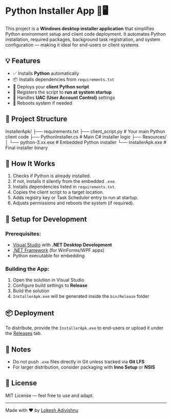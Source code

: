 # Python Installer App 🐍🖥️

This project is a **Windows desktop installer application** that simplifies Python environment setup and client code deployment. It automates Python installation, required packages, background task registration, and system configuration — making it ideal for end-users or client systems.

## 💡 Features

- ✅ Installs **Python** automatically
- 📦 Installs dependencies from `requirements.txt`
- 🚀 Deploys your **client Python script**
- 🔁 Registers the script to **run at system startup**
- 🔐 Handles **UAC (User Account Control)** settings
- 🔄 Reboots system if needed

## 📁 Project Structure

InstallerApk/
├── requirements.txt
├── client_script.py # Your main Python client code
├── PythonInstaller.cs # Main C# installer logic
├── Resources/
│ └── python-3.xx.exe # Embedded Python installer
└── InstallerApk.exe # Final installer binary


## 🚀 How It Works

1. Checks if Python is already installed.
2. If not, installs it silently from the embedded `.exe`.
3. Installs dependencies listed in `requirements.txt`.
4. Copies the client script to a target location.
5. Adds registry key or Task Scheduler entry to run at startup.
6. Adjusts permissions and reboots the system (if required).

## 🔧 Setup for Development

### Prerequisites:
- [Visual Studio](https://visualstudio.microsoft.com/) with **.NET Desktop Development**
- [.NET Framework](https://dotnet.microsoft.com/) (for WinForms/WPF apps)
- Python executable for embedding

### Building the App:
1. Open the solution in Visual Studio
2. Configure build settings to **Release**
3. Build the solution
4. `InstallerApk.exe` will be generated inside the `bin/Release` folder

## 📦 Deployment

To distribute, provide the `InstallerApk.exe` to end-users or upload it under the [Releases](https://github.com/LokeshAdivishnu/python_installer/releases) tab.

## 📌 Notes

- Do not push `.exe` files directly in Git unless tracked via **Git LFS**
- For larger distribution, consider packaging with **Inno Setup** or **NSIS**

## 📄 License

MIT License — feel free to use and adapt.

---

Made with ❤️ by [Lokesh Adivishnu](https://github.com/LokeshAdivishnu)

